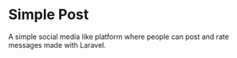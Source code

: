 # Simple Post
A simple social media like platform where people can post and rate messages made with Laravel.

